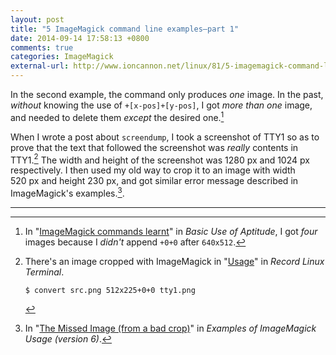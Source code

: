 ```yaml
---
layout: post
title: "5 ImageMagick command line examples–part 1"
date: 2014-09-14 17:58:13 +0800
comments: true
categories: ImageMagick
external-url: http://www.ioncannon.net/linux/81/5-imagemagick-command-line-examples-part-1/
---
```


In the second example, the command only produces *one* image.  In the
past, *without* knowing the use of `+[x-pos]+[y-pos]`, I got *more
than one* image, and needed to delete them *except* the desired
one.[^1]

When I wrote a post about `screendump`, I took a screenshot of TTY1 so
as to prove that the text that followed the screenshot was *really*
contents in TTY1.[^2]  The width and height of the screenshot was
1280 px and 1024 px respectively.  I then used my old way to crop it
to an image with width 520 px and height 230 px, and got similar error
message described in ImageMagick's examples.[^3].

---
[^1]:
    In "[ImageMagick commands learnt][pp1]" in *Basic Use of
    Aptitude*, I got *four* images because I *didn't* append `+0+0`
    after `640x512`.

[^2]:
    There's an image cropped with ImageMagick in "[Usage][pp2]" in
    *Record Linux Terminal*.

    <pre class="cli"><code class="UBMono">$ convert src.png 512x225+0+0 tty1.png
    </code></pre>

[^3]:
    In "[The Missed Image (from a bad crop)][err]" in *Examples of
    ImageMagick Usage (version 6)*.

[pp1]: /blog/2014/06/30/basic-use-of-aptitude/#imagemagick-commands-learnt
[pp2]: /blog/2014/09/14/record-linux-terminal/
[err]: http://www.imagemagick.org/Usage/crop/#crop_missed
